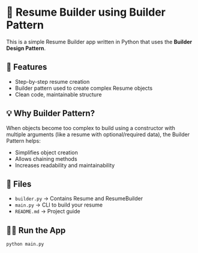 # 🧱 Resume Builder using Builder Pattern

This is a simple Resume Builder app written in Python that uses the **Builder Design Pattern**.

## 🔧 Features

- Step-by-step resume creation
- Builder pattern used to create complex Resume objects
- Clean code, maintainable structure

## 💡 Why Builder Pattern?

When objects become too complex to build using a constructor with multiple arguments (like a resume with optional/required data), the Builder Pattern helps:

- Simplifies object creation
- Allows chaining methods
- Increases readability and maintainability

## 📂 Files

- `builder.py` → Contains Resume and ResumeBuilder
- `main.py` → CLI to build your resume
- `README.md` → Project guide

## 🏃‍♂️ Run the App

```bash
python main.py
```